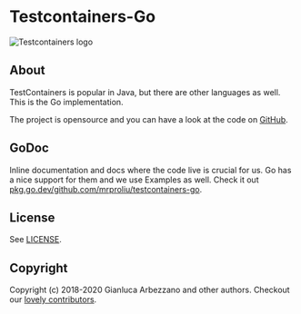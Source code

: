 # Testcontainers-Go

![Testcontainers logo](./logo.png)

## About

TestContainers is popular in Java, but there are other languages as well. This
is the Go implementation.

The project is opensource and you can have a look at the code on
[GitHub](https://github.com/mrproliu/testcontainers-go).

## GoDoc

Inline documentation and docs where the code live is crucial for us. Go has a
nice support for them and we use Examples as well. Check it out
[pkg.go.dev/github.com/mrproliu/testcontainers-go](https://pkg.go.dev/github.com/mrproliu/testcontainers-go?tab=doc).

## License

See [LICENSE](https://github.com/mrproliu/testcontainers-go/blob/master/LICENSE).

## Copyright

Copyright (c) 2018-2020 Gianluca Arbezzano and other authors.
Checkout our [lovely
contributors](https://github.com/mrproliu/testcontainers-go/graphs/contributors).

